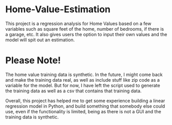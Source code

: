 # Home-Value-Estimation


This project is a regression analysis for Home Values based on a few variables such as square feet of the home, number of bedrooms, if there is a garage, etc.
It also gives users the option to input their own values and the model will spit out an estimation. 


# Please Note!

The home value training data is synthetic. In the future, I might come back and make the training data real, as well as include stuff like zip code as a variable for the model. But for now, I have left the script used to generate the training data as well as a csv that contains that training data. 

Overall, this project has helped me to get some experience building a linear regression model in Python, and build something that somebody else could use, even if the functionality is limited, being as there is not a GUI and the training data is synthetic.
